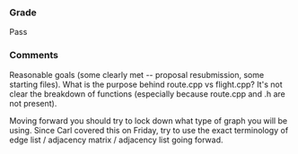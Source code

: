 ### Grade
Pass

### Comments
Reasonable goals (some clearly met -- proposal resubmission, some starting files). What is the purpose behind route.cpp vs flight.cpp? It's not clear the breakdown of functions (especially because route.cpp and .h are not present). 

Moving forward you should try to lock down what type of graph you will be using. Since Carl covered this on Friday, try to use the exact terminology of edge list / adjacency matrix / adjacency list going forwad. 